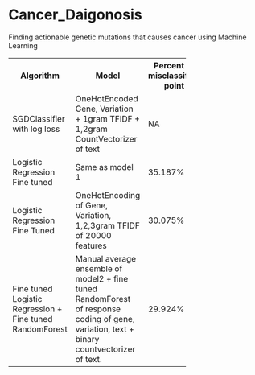 # Cancer_Daigonosis
Finding actionable genetic mutations that causes cancer using Machine Learning
<table style="width:70%">
  <tr>
    <th>Algorithm</th>  
    <th>Model</th>
    <th>Percent of misclassified point</th> 
    <th>Dimension</th>
    <th>Test Logloss</th>
  </tr>
  <tr>
    <td> SGDClassifier with log loss </td>
    <td>OneHotEncoded Gene, Variation + 1gram TFIDF + 1,2gram CountVectorizer of text</td>
    <td>NA</td> 
    <td>785767</td>
    <td>1.1492</td>
  </tr>
    
  <tr>
    <td> Logistic Regression Fine tuned </td>
    <td>Same as model 1</td>
    <td>35.187%</td> 
    <td>785767</td>
    <td>1.0912</td>
  </tr>
  
   <tr>
    <td> Logistic Regression Fine Tuned </td>
    <td>OneHotEncoding of Gene, Variation, 1,2,3gram TFIDF of 20000 features </td>
    <td>30.075%</td> 
    <td>22182</td>
    <td>0.8864</td>
  </tr>
  
  <tr>
    <td> Fine tuned Logistic Regression + Fine tuned RandomForest </td>
    <td>Manual average ensemble of model2 + fine tuned RandomForest of 
        response coding of gene, variation, text + binary countvectorizer
        of text.
    </td>
    <td>29.924%</td> 
    <td>NA</td>
    <td>0.8736</td>
  </tr>
  
</table>


